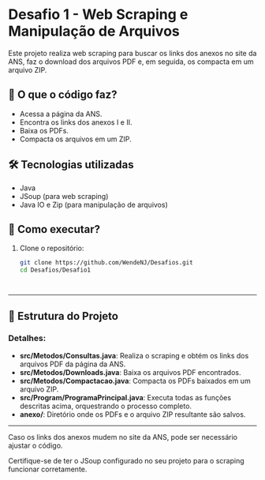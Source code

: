 # Desafio 1 - Web Scraping e Manipulação de Arquivos

Este projeto realiza web scraping para buscar os links dos anexos no site da ANS, faz o download dos arquivos PDF e, em seguida, os compacta em um arquivo ZIP.

## 📌 O que o código faz?

- Acessa a página da ANS.
- Encontra os links dos anexos I e II.
- Baixa os PDFs.
- Compacta os arquivos em um ZIP.

## 🛠 Tecnologias utilizadas

- Java
- JSoup (para web scraping)
- Java IO e Zip (para manipulação de arquivos)

## 🚀 Como executar?

1. Clone o repositório:

   ```bash
   git clone https://github.com/WendeNJ/Desafios.git
   cd Desafios/Desafio1

   


---
  ## 📂 Estrutura do Projeto
  
### Detalhes:

- **src/Metodos/Consultas.java**: Realiza o scraping e obtém os links dos arquivos PDF da página da ANS.
- **src/Metodos/Downloads.java**: Baixa os arquivos PDF encontrados.
- **src/Metodos/Compactacao.java**: Compacta os PDFs baixados em um arquivo ZIP.
- **src/Program/ProgramaPrincipal.java**: Executa todas as funções descritas acima, orquestrando o processo completo.
- **anexo/**: Diretório onde os PDFs e o arquivo ZIP resultante são salvos.

---
Caso os links dos anexos mudem no site da ANS, pode ser necessário ajustar o código.

Certifique-se de ter o JSoup configurado no seu projeto para o scraping funcionar corretamente.

